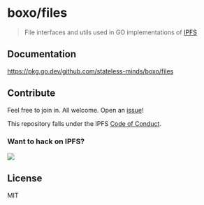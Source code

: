 # boxo/files

> File interfaces and utils used in GO implementations of [IPFS](https://ipfs.tech)

## Documentation

https://pkg.go.dev/github.com/stateless-minds/boxo/files

## Contribute

Feel free to join in. All welcome. Open an [issue](https://github.com/stateless-minds/boxo/issues)!

This repository falls under the IPFS [Code of Conduct](https://github.com/ipfs/community/blob/master/code-of-conduct.md).

### Want to hack on IPFS?

[![](https://cdn.rawgit.com/jbenet/contribute-ipfs-gif/master/img/contribute.gif)](https://github.com/ipfs/community/blob/master/CONTRIBUTING.md)

## License

MIT


